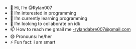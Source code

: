 - 👋 Hi, I’m @Rylan007
- 👀 I’m interested in programming
- 🌱 I’m currently learning programming
- 💞️ I’m looking to collaborate on idk
- 📫 How to reach me gmail me -rylandabre007@gmail.com
- 😄 Pronouns: he/her
- ⚡ Fun fact: i am smart 

<!---
Rylan007/Rylan007 is a ✨ special ✨ repository because its `README.md` (this file) appears on your GitHub profile.
You can click the Preview link to take a look at your changes.
--->
